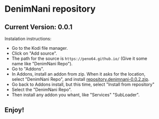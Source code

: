 # DenimNani repository
## Current Version: 0.0.1

Instalation instructions:


<p align="left">
  <ul>
    <li>Go to the Kodi file manager.</li>
    <li>Click on "Add source".</li>
    <li>The path for the source is <code>https://peno64.github.io/</code> (Give it some name like "DenimNani Repo").</li>
    <li>Go to "Addons".</li>
    <li>In Addons, install an addon from zip.  When it asks for the location, select "DenimNani Repo", and install <a href="repository.peno64-0.0.2.zip">repository.denimnani-0.0.2.zip</a>.</li>
    <li>Go back to Addons install, but this time, select "Install from repository"</li>
    <li>Select the "DenimNani Repo".</li>
    <li>Then install any addon you whant, like "Services" "SubLoader".</li>
  </ul>
</p>

## Enjoy!
